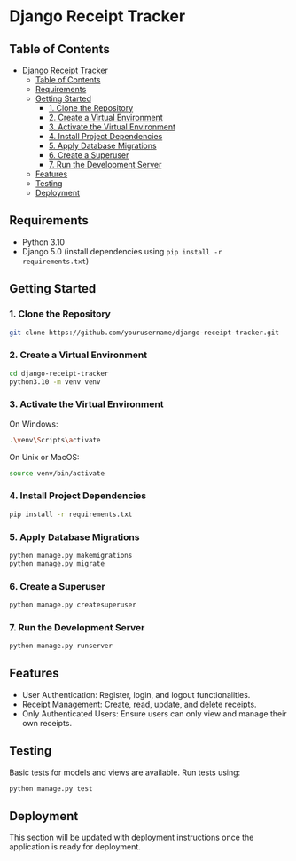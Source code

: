 # Django Receipt Tracker

## Table of Contents

- [Django Receipt Tracker](#django-receipt-tracker)
  - [Table of Contents](#table-of-contents)
  - [Requirements](#requirements)
  - [Getting Started](#getting-started)
    - [1. Clone the Repository](#1-clone-the-repository)
    - [2. Create a Virtual Environment](#2-create-a-virtual-environment)
    - [3. Activate the Virtual Environment](#3-activate-the-virtual-environment)
    - [4. Install Project Dependencies](#4-install-project-dependencies)
    - [5. Apply Database Migrations](#5-apply-database-migrations)
    - [6. Create a Superuser](#6-create-a-superuser)
    - [7. Run the Development Server](#7-run-the-development-server)
  - [Features](#features)
  - [Testing](#testing)
  - [Deployment](#deployment)

## Requirements

- Python 3.10
- Django 5.0 (install dependencies using `pip install -r requirements.txt`)

## Getting Started

### 1. Clone the Repository

```bash
git clone https://github.com/yourusername/django-receipt-tracker.git
```

### 2. Create a Virtual Environment

```bash
cd django-receipt-tracker
python3.10 -m venv venv
```

### 3. Activate the Virtual Environment

On Windows:

```bash
.\venv\Scripts\activate
```

On Unix or MacOS:

```bash
source venv/bin/activate
```

### 4. Install Project Dependencies

```bash
pip install -r requirements.txt
```

### 5. Apply Database Migrations

```bash
python manage.py makemigrations
python manage.py migrate
```

### 6. Create a Superuser

```bash
python manage.py createsuperuser
```

### 7. Run the Development Server

```bash
python manage.py runserver
```

## Features

- User Authentication: Register, login, and logout functionalities.
- Receipt Management: Create, read, update, and delete receipts.
- Only Authenticated Users: Ensure users can only view and manage their own receipts.

## Testing

Basic tests for models and views are available. Run tests using:

```bash
python manage.py test
```

## Deployment

This section will be updated with deployment instructions once the application is ready for deployment.
